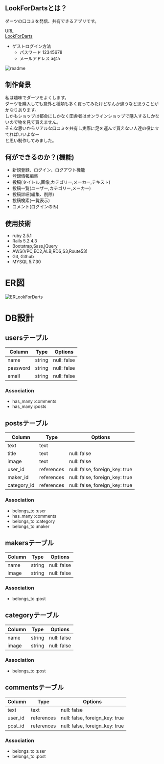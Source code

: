 ## LookForDartsとは？
ダーツの口コミを発信、共有できるアプリです。  


URL  
[LookForDarts](http://54.199.115.138)  
  
* ゲストログイン方法
  * パスワード  12345678  
  * メールアドレス  a@a  



![readme](https://user-images.githubusercontent.com/60651352/83035673-b580f780-a074-11ea-8387-c21c4f580027.jpg)  


## 制作背景
私は趣味でダーツをよくします。  
ダーツを購入しても意外と種類も多く買ってみたけどなんか違うなと思うことがかなりあります。  
しかもショップは都会にしかなく田舎者はオンラインショップで購入するしかないので物を見て買えません。  
そんな思いからリアルな口コミを共有し実際に足を運んで買えない人達の役に立てればいいよなー  
と思い制作してみました。  



## 何ができるのか？(機能)  
* 新規登録、ログイン、ログアウト機能  
* 登録情報編集  
* 投稿(タイトル,画像,カテゴリー,メーカー,テキスト)  
* 投稿一覧(ユーザー,カテゴリー,メーカー)  
* 投稿詳細(編集、削除)  
* 投稿検索(一覧表示)  
* コメント(ログインのみ)  


## 使用技術
 * ruby 2.5.1
 * Rails 5.2.4.3
 * Bootstrap,Sass,jQuery
 * AWS(VPC,EC2,ALB,RDS,S3,Route53)
 * Git, Github
 * MYSQL 5.7.30



# ER図
![ERLookForDarts](https://user-images.githubusercontent.com/60651352/83035605-9c784680-a074-11ea-9a85-437658a13a91.jpg)



# DB設計
## usersテーブル
|Column|Type|Options|
|------|----|-------|
|name|string|null: false|
|password|string|null: false|
|email|string|null: false|
### Association
- has_many :comments
- has_many :posts

## postsテーブル
|Column|Type|Options|
|------|----|-------|
|text|text||
|title|text|null: false|
|image|text|null: false|
|user_id|references|null: false, foreign_key: true|
|maker_id|references|null: false, foreign_key: true|
|category_id|references|null: false, foreign_key: true|

### Association
- belongs_to :user
- has_many :comments
- belongs_to :category
- belongs_to :maker

## makersテーブル
|Column|Type|Options|
|------|----|-------|
|name|string|null: false|
|image|string|null: false|
### Association
- belongs_to :post

## categoryテーブル
|Column|Type|Options|
|------|----|-------|
|name|string|null: false|
|image|string|null: false|
### Association
- belongs_to :post

## commentsテーブル
|Column|Type|Options|
|------|----|-------|
|text|text|null: false|
|user_id|references|null: false, foreign_key: true|
|post_id|references|null: false, foreign_key: true|
### Association
- belongs_to :user
- belongs_to :post
